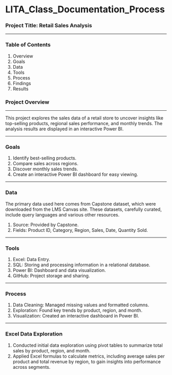# LITA_Class_Documentation_Process

### Project Title: Retail Sales Analysis
-----
### Table of Contents
1. Overview
2. Goals
3. Data
4. Tools
5. Process
6. Findings
7. Results

### Project Overview
------
This project explores the sales data of a retail store to uncover insights like top-selling products, regional sales performance, and monthly trends. 
The analysis results are displayed in an interactive Power BI.

-----
### Goals
1. Identify best-selling products.
2. Compare sales across regions.
3. Discover monthly sales trends.
4. Create an interactive Power BI dashboard for easy viewing.   
------
### Data
The primary data used here comes from Capstone dataset, which were downloaded from the LMS Canvas site. These datasets, carefully curated, include query languages and various other resources.
1. Source: Provided by Capstone.
2. Fields: Product ID, Category, Region, Sales, Date, Quantity Sold.
------
### Tools
1. Excel: Data Entry.
2. SQL: Storing and processing information in a relational database.
3. Power BI: Dashboard and data visualization.
4. GitHub: Project storage and sharing.
-------
### Process
1. Data Cleaning: Managed missing values and formatted columns.
2. Exploration: Found key trends by product, region, and month.
3. Visualization: Created an interactive dashboard in Power BI.
------
### Excel Data Exploration
1. Conducted initial data exploration using pivot tables to summarize total sales by product, region, and month.
2. Applied Excel formulas to calculate metrics, including average sales per product and total revenue by region, to gain insights into performance across segments.
   



